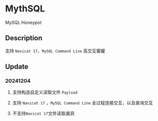 # MythSQL
MySQL Honeypot

## Description

支持 `Navicat 17`，`MySQL Command Line` 高交互蜜罐

## Update

### 20241204

1. 支持构造自定义读取文件 `Payload`

2. 支持 `Navicat 17` ，`MySQL Command Line` 全过程连接交互，以及查询交互

3. 不支持`Navicat 17`文件读取漏洞
